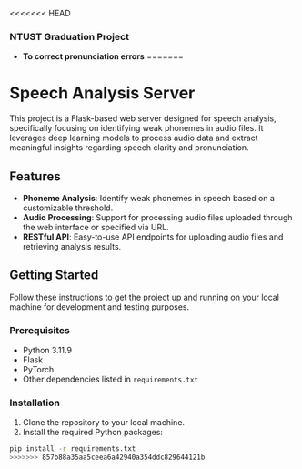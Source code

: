 <<<<<<< HEAD
### NTUST Graduation Project
- **To correct pronunciation errors**
=======
# Speech Analysis Server

This project is a Flask-based web server designed for speech analysis, specifically focusing on identifying weak phonemes in audio files. It leverages deep learning models to process audio data and extract meaningful insights regarding speech clarity and pronunciation.

## Features

- **Phoneme Analysis**: Identify weak phonemes in speech based on a customizable threshold.
- **Audio Processing**: Support for processing audio files uploaded through the web interface or specified via URL.
- **RESTful API**: Easy-to-use API endpoints for uploading audio files and retrieving analysis results.

## Getting Started

Follow these instructions to get the project up and running on your local machine for development and testing purposes.

### Prerequisites

- Python 3.11.9
- Flask
- PyTorch
- Other dependencies listed in `requirements.txt`

### Installation

1. Clone the repository to your local machine.
2. Install the required Python packages:

```bash
pip install -r requirements.txt
>>>>>>> 857b88a35aa5ceea6a42940a354ddc829644121b

